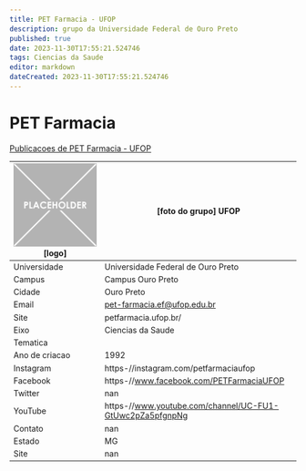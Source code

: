 ```yaml
---
title: PET Farmacia - UFOP
description: grupo da Universidade Federal de Ouro Preto
published: true
date: 2023-11-30T17:55:21.524746
tags: Ciencias da Saude
editor: markdown
dateCreated: 2023-11-30T17:55:21.524746
---
```


# PET Farmacia

[Publicacoes de PET Farmacia - UFOP](/atividade/242PETFarmaciaUFOP/feed.md)

| ![placeholder.png](/placeholder.png) [logo] | [foto do grupo] UFOP         |
| ------------------------------------------- | ------------------------------------------------- |
| Universidade                                | Universidade Federal de Ouro Preto      |
| Campus                                      | Campus Ouro Preto            |
| Cidade                                      | Ouro Preto             |
| Email                                       | pet-farmacia.ef@ufop.edu.br             |
| Site                                        | petfarmacia.ufop.br/              |
| Eixo                                        | Ciencias da Saude              |
| Tematica                                    |           |
| Ano de criacao                              | 1992        |
| Instagram                                   | https-//instagram.com/petfarmaciaufop         |
| Facebook                                    | https-//www.facebook.com/PETFarmaciaUFOP          |
| Twitter                                     | nan           |
| YouTube                                     | https-//www.youtube.com/channel/UC-FU1-GtUwc2pZa5pfgnpNg           |
| Contato                                     | nan         |
| Estado                                      |  MG            |
| Site                                        | nan |
